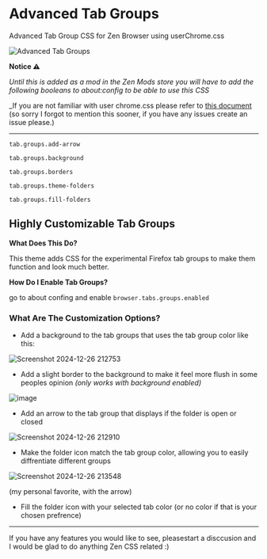# Advanced Tab Groups
Advanced Tab Group CSS for Zen Browser using userChrome.css

![Advanced Tab Groups](https://github.com/user-attachments/assets/9541500c-4c91-4bf0-97b2-f8a519a0144f)

**Notice ⚠️**

_Until this is added as a mod in the Zen Mods store you will have to add the following booleans to about:config to be able to use this CSS_

_If you are not familiar with user chrome.css please refer to [this document](https://docs.zen-browser.app/guides/live-editing) (so sorry I forgot to mention this sooner, if you have any issues create an issue please.)


------------
`tab.groups.add-arrow`

`tab.groups.background`

`tab.groups.borders`

`tab.groups.theme-folders`

`tab.groups.fill-folders`

## Highly Customizable Tab Groups
**What Does This Do?**

This theme adds CSS for the experimental Firefox tab groups to make them function and look much better.

**How Do I Enable Tab Groups?**

go to about confing and enable `browser.tabs.groups.enabled`

### What Are The Customization Options?
* Add a background to the tab groups that uses the tab group color like this:

  
![Screenshot 2024-12-26 212753](https://github.com/user-attachments/assets/336f1da8-1c13-47ff-a0d1-c933abf3f6f6)
* Add a slight border to the background to make it feel more flush in some peoples opinion _(only works with background enabled)_


![image](https://github.com/user-attachments/assets/197e942e-e3d3-431c-8479-2a0c5aeac4b7)
* Add an arrow to the tab group that displays if the folder is open or closed


![Screenshot 2024-12-26 212910](https://github.com/user-attachments/assets/2c5ca1f7-1920-45b0-9a26-ae3be13a6772)
* Make the folder icon match the tab group color, allowing you to easily diffrentiate different groups

  
![Screenshot 2024-12-26 213548](https://github.com/user-attachments/assets/f4d3f8c7-f716-47b3-8812-01b2f3a5ca69)

(my personal favorite, with the arrow)


* Fill the folder icon with your selected tab color (or no color if that is your chosen prefrence)
---------------
If you have any features you would like to see, pleasestart a disccusion and I would be glad to do anything Zen CSS related :)
